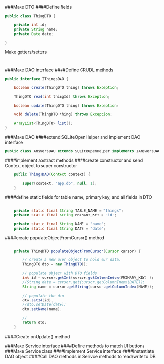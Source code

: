 
###Make DTO
####Define fields
```java
public class ThingDTO {

    private int id;
    private String name;
    private Date date;

}

```
Make getters/setters
```java



```
###Make DAO interface
####Define CRUDL methods
```java
public interface IThingsDAO {

    boolean create(ThingDTO thing) throws Exception;

    ThingDTO read(int thingId) throws Exception;

    boolean update(ThingDTO thing) throws Exception;

    void delete(ThingDTO thing) throws Exception;

    ArrayList<ThingDTO> list();
}
```

###Make DAO
####extend SQLiteOpenHelper and implement DAO interface
```java
public class AnswersDAO extends SQLiteOpenHelper implements IAnswersDAO {}
```

####implement abstract methods
####create constructor and send Context object to super constructor
```java
    public ThingsDAO(Context context) {

        super(context, "app.db", null, 1);
    }
```
####define static fields for table name, primary key, and all fields in DTO
```java

    private static final String TABLE_NAME = "things";
    private static final String PRIMARY_KEY = "id";

    private static final String NAME = "name";
    private static final String DATE = "date";

```

####create populateObjectFromCursor() method
```java

    private ThingDTO populateObjectFromCursor(Cursor cursor) {

        // create a new user object to hold our data.
        ThingDTO dto = new ThingDTO();

        // populate object with DTO fields
        int id = cursor.getInt(cursor.getColumnIndex(PRIMARY_KEY) );
        //String date = cursor.get(cursor.getColumnIndex(DATE));
        String name = cursor.getString(cursor.getColumnIndex(NAME));

        // populate the dto
        dto.setId(id);
        //dto.setDate(date);
        dto.setName(name);

        //
        return dto;
    }
```
####Create onUpdate() method

###Make Service interface
####Define methods to match UI buttons
###Make Service class
####Implement Service interface
####Instantiate DAO object
####Call DAO methods in Serivce methods to read/write to DB
